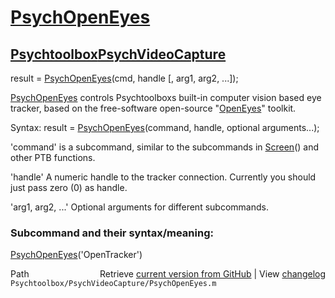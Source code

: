 # [PsychOpenEyes](PsychOpenEyes)
## [Psychtoolbox](Psychtoolbox)[PsychVideoCapture](PsychVideoCapture)

result = [PsychOpenEyes](PsychOpenEyes)(cmd, handle [, arg1, arg2, ...]);  
  
[PsychOpenEyes](PsychOpenEyes) controls Psychtoolboxs built-in computer vision based eye  
tracker, based on the free-software open-source "[OpenEyes](OpenEyes)" toolkit.  
  
Syntax: result = [PsychOpenEyes](PsychOpenEyes)(command, handle, optional arguments...);  
  
'command' is a subcommand, similar to the subcommands in [Screen](Screen)() and  
other PTB functions.  
  
'handle' A numeric handle to the tracker connection. Currently you should  
just pass zero (0) as handle.  
  
'arg1, arg2, ...' Optional arguments for different subcommands.  
  
  
### Subcommand and their syntax/meaning:  
  
[PsychOpenEyes](PsychOpenEyes)('OpenTracker')  




<div class="code_header" style="text-align:right;">
  <span style="float:left;">Path&nbsp;&nbsp;</span> <span class="counter">Retrieve <a href=
  "https://raw.github.com/Psychtoolbox-3/Psychtoolbox-3/beta/Psychtoolbox/PsychVideoCapture/PsychOpenEyes.m">current version from GitHub</a> | View <a href=
  "https://github.com/Psychtoolbox-3/Psychtoolbox-3/commits/beta/Psychtoolbox/PsychVideoCapture/PsychOpenEyes.m">changelog</a></span>
</div>
<div class="code">
  <code>Psychtoolbox/PsychVideoCapture/PsychOpenEyes.m</code>
</div>


